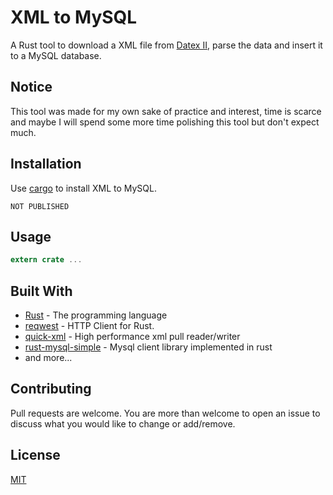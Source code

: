 # XML to MySQL
A Rust tool to download a XML file from [Datex II](https://datex2.eu/), parse the data and insert it to a MySQL database.

## Notice
This tool was made for my own sake of practice and interest, time is scarce and maybe I will spend some more time polishing this tool but don't expect much.

## Installation

Use [cargo](https://doc.rust-lang.org/cargo/getting-started/installation.html) to install XML to MySQL.

```
NOT PUBLISHED
```

## Usage

```rust
extern crate ...
```
## Built With
* [Rust](https://www.rust-lang.org/) - The programming language
* [reqwest](https://github.com/seanmonstar/reqwest) - HTTP Client for Rust.
* [quick-xml](https://github.com/tafia/quick-xml) - High performance xml pull reader/writer
* [rust-mysql-simple](https://github.com/blackbeam/rust-mysql-simple) - Mysql client library implemented in rust
* and more...

## Contributing
Pull requests are welcome. You are more than welcome to open an issue to discuss what you would like to change or add/remove.


## License
[MIT](https://choosealicense.com/licenses/mit/)
